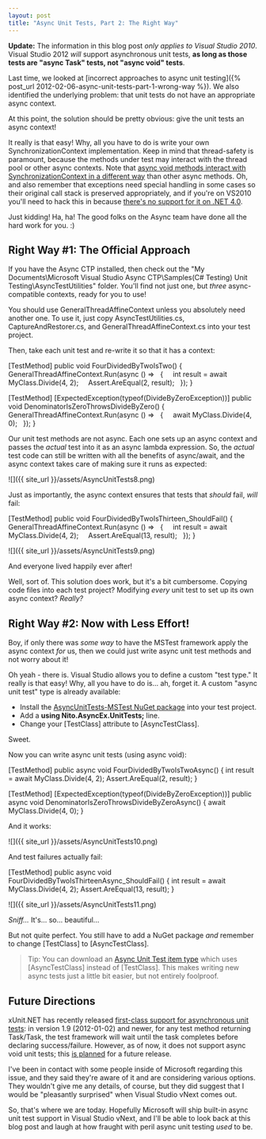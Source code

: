```yaml
---
layout: post
title: "Async Unit Tests, Part 2: The Right Way"
---
```

**Update:** The information in this blog post _only applies to Visual Studio 2010_. Visual Studio 2012 _will_ support asynchronous unit tests, **as long as those tests are "async Task" tests, not "async void" tests**.



Last time, we looked at [incorrect approaches to async unit testing]({% post_url 2012-02-06-async-unit-tests-part-1-wrong-way %}). We also identified the underlying problem: that unit tests do not have an appropriate async context.



At this point, the solution should be pretty obvious: give the unit tests an async context!



It really is that easy! Why, all you have to do is write your own SynchronizationContext implementation. Keep in mind that thread-safety is paramount, because the methods under test may interact with the thread pool or other async contexts. Note that [async void methods interact with SynchronizationContext in a different way](http://msdn.microsoft.com/en-us/magazine/gg598924.aspx) than other async methods. Oh, and also remember that exceptions need special handling in some cases so their original call stack is preserved appropriately, and if you're on VS2010 you'll need to hack this in because [there's no support for it on .NET 4.0](http://connect.microsoft.com/VisualStudio/feedback/details/633822/allow-preserving-stack-traces-when-rethrowing-exceptions).



Just kidding! Ha, ha! The good folks on the Async team have done all the hard work for you. :)



## Right Way #1: The Official Approach

If you have the Async CTP installed, then check out the "My Documents\Microsoft Visual Studio Async CTP\Samples\(C# Testing) Unit Testing\AsyncTestUtilities" folder. You'll find not just one, but _three_ async-compatible contexts, ready for you to use!



You should use GeneralThreadAffineContext unless you absolutely need another one. To use it, just copy AsyncTestUtilities.cs, CaptureAndRestorer.cs, and GeneralThreadAffineContext.cs into your test project.



Then, take each unit test and re-write it so that it has a context:




[TestMethod]
public void FourDividedByTwoIsTwo()
{
&nbsp; GeneralThreadAffineContext.Run(async () =>
&nbsp; {
&nbsp; &nbsp; int result = await MyClass.Divide(4, 2);
&nbsp; &nbsp; Assert.AreEqual(2, result);
&nbsp; });
}

[TestMethod]
[ExpectedException(typeof(DivideByZeroException))]
public void DenominatorIsZeroThrowsDivideByZero()
{
&nbsp; GeneralThreadAffineContext.Run(async () =>
&nbsp; {
&nbsp; &nbsp; await MyClass.Divide(4, 0);
&nbsp; });
}


Our unit test methods are not async. Each one sets up an async context and passes the _actual_ test into it as an async lambda expression. So, the _actual_ test code can still be written with all the benefits of async/await, and the async context takes care of making sure it runs as expected:



![]({{ site_url }}/assets/AsyncUnitTests8.png)  


Just as importantly, the async context ensures that tests that _should_ fail, _will_ fail:




[TestMethod]
public void FourDividedByTwoIsThirteen_ShouldFail()
{
&nbsp; GeneralThreadAffineContext.Run(async () =>
&nbsp; {
&nbsp; &nbsp; int result = await MyClass.Divide(4, 2);
&nbsp; &nbsp; Assert.AreEqual(13, result);
&nbsp; });
}


![]({{ site_url }}/assets/AsyncUnitTests9.png)  


And everyone lived happily ever after!



Well, sort of. This solution does work, but it's a bit cumbersome. Copying code files into each test project? Modifying _every_ unit test to set up its own async context? _Really?_



## Right Way #2: Now with Less Effort!

Boy, if only there was _some way_ to have the MSTest framework apply the async context _for_ us, then we could just write async unit test methods and not worry about it!



Oh yeah - there is. Visual Studio allows you to define a custom "test type." It really is that easy! Why, all you have to do is... ah, forget it. A custom "async unit test" type is already available:




- Install the [AsyncUnitTests-MSTest NuGet package](http://nuget.org/packages/AsyncUnitTests-MSTest) into your test project.
- Add a **using Nito.AsyncEx.UnitTests;** line.
- Change your [TestClass] attribute to [AsyncTestClass].


Sweet.



Now you can write async unit tests (using async void):




[TestMethod]
public async void FourDividedByTwoIsTwoAsync()
{
  int result = await MyClass.Divide(4, 2);
  Assert.AreEqual(2, result);
}

[TestMethod]
[ExpectedException(typeof(DivideByZeroException))]
public async void DenominatorIsZeroThrowsDivideByZeroAsync()
{
  await MyClass.Divide(4, 0);
}


And it works:



![]({{ site_url }}/assets/AsyncUnitTests10.png)  


And test failures actually fail:




[TestMethod]
public async void FourDividedByTwoIsThirteenAsync_ShouldFail()
{
  int result = await MyClass.Divide(4, 2);
  Assert.AreEqual(13, result);
}


![]({{ site_url }}/assets/AsyncUnitTests11.png)  


_Sniff..._ It's... so... beautiful...



But not quite perfect. You still have to add a NuGet package _and_ remember to change [TestClass] to [AsyncTestClass].



> Tip: You can download an [Async Unit Test item type](http://asyncunittests.codeplex.com/wikipage?title=Optional%20Component) which uses [AsyncTestClass] instead of [TestClass]. This makes writing new async tests just a little bit easier, but not entirely foolproof.


## Future Directions

xUnit.NET has recently released [first-class support for asynchronous unit tests](http://xunit.codeplex.com/workitem/9733): in version 1.9 (2012-01-02) and newer, for any test method returning Task/Task<T>, the test framework will wait until the task completes before declaring success/failure. However, as of now, it does not support async void unit tests; this [is planned](http://xunit.codeplex.com/workitem/9752) for a future release.



I've been in contact with some people inside of Microsoft regarding this issue, and they said they're aware of it and are considering various options. They wouldn't give me any details, of course, but they did suggest that I would be "pleasantly surprised" when Visual Studio vNext comes out.



So, that's where we are today. Hopefully Microsoft will ship built-in async unit test support in Visual Studio vNext, and I'll be able to look back at this blog post and laugh at how fraught with peril async unit testing _used_ to be.

